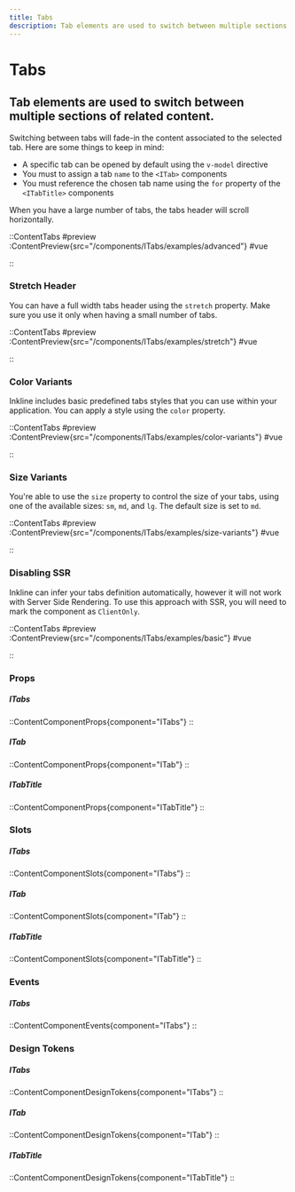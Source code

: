 ```yaml
---
title: Tabs
description: Tab elements are used to switch between multiple sections of related content. 
---
```


# Tabs
## Tab elements are used to switch between multiple sections of related content. 

Switching between tabs will fade-in the content associated to the selected tab. Here are some things to keep in mind:
- A specific tab can be opened by default using the `v-model` directive
- You must to assign a tab `name` to the `<ITab>` components
- You must reference the chosen tab name using the `for` property of the `<ITabTitle>` components

When you have a large number of tabs, the tabs header will scroll horizontally.

::ContentTabs
#preview
:ContentPreview{src="/components/ITabs/examples/advanced"}
#vue
<!-- Autodocs{src="@inkline/inkline/components/ITabs/examples/advanced.vue" lang="vue"} -->
::

### Stretch Header
You can have a full width tabs header using the `stretch` property. Make sure you use it only when having a small number of tabs.

::ContentTabs
#preview
:ContentPreview{src="/components/ITabs/examples/stretch"}
#vue
<!-- Autodocs{src="@inkline/inkline/components/ITabs/examples/stretch.vue" lang="vue"} -->
::

### Color Variants
Inkline includes basic predefined tabs styles that you can use within your application. You can apply a style using the `color` property.

::ContentTabs
#preview
:ContentPreview{src="/components/ITabs/examples/color-variants"}
#vue
<!-- Autodocs{src="@inkline/inkline/components/ITabs/examples/color-variants.vue" lang="vue"} -->
::

### Size Variants
You're able to use the `size` property to control the size of your tabs, using one of the available sizes: `sm`, `md`, and `lg`. 
The default size is set to `md`.

::ContentTabs
#preview
:ContentPreview{src="/components/ITabs/examples/size-variants"}
#vue
<!-- Autodocs{src="@inkline/inkline/components/ITabs/examples/size-variants.vue" lang="vue"} -->
::

### Disabling SSR
Inkline can infer your tabs definition automatically, however it will not work with Server Side Rendering. To use this approach with SSR, you will need to mark the component as `ClientOnly`. 

::ContentTabs
#preview
:ContentPreview{src="/components/ITabs/examples/basic"}
#vue
<!-- Autodocs{src="@inkline/inkline/components/ITabs/examples/basic.vue" lang="vue"} -->
::

### Props
##### ITabs
::ContentComponentProps{component="ITabs"}
::
##### ITab
::ContentComponentProps{component="ITab"}
::
##### ITabTitle
::ContentComponentProps{component="ITabTitle"}
::

### Slots
##### ITabs
::ContentComponentSlots{component="ITabs"}
::
##### ITab
::ContentComponentSlots{component="ITab"}
::
##### ITabTitle
::ContentComponentSlots{component="ITabTitle"}
::

### Events
##### ITabs
::ContentComponentEvents{component="ITabs"}
::

### Design Tokens
##### ITabs
::ContentComponentDesignTokens{component="ITabs"}
::
##### ITab
::ContentComponentDesignTokens{component="ITab"}
::
##### ITabTitle
::ContentComponentDesignTokens{component="ITabTitle"}
::
